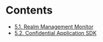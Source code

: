 # Contents
- [5.1. Realm Management Monitor](https://samsung.github.io/islet/plat-doc/monitor/index.html)
- [5.2. Confidential Application SDK](https://samsung.github.io/islet/app-doc/islet_sdk/index.html)
